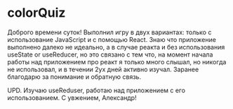 # colorQuiz
Доброго времени суток!
Выполнил игру в двух вариантах: только с использование JavaScript и с помощью React. Знаю что приложение выполнено далеко не идеально, а в случае реакта и без использования useState or useReducer, но это связано с тем что, на момент начала работы над приложением про реакт я только много слышал, но никогда не использовал, и в течении 2ух дней активно изучал.
Заранее благодарю за понимание и обратную связь.

UPD. Изучаю useReduser, работаю над приложением с его использованием.
С увжением, Александр!

